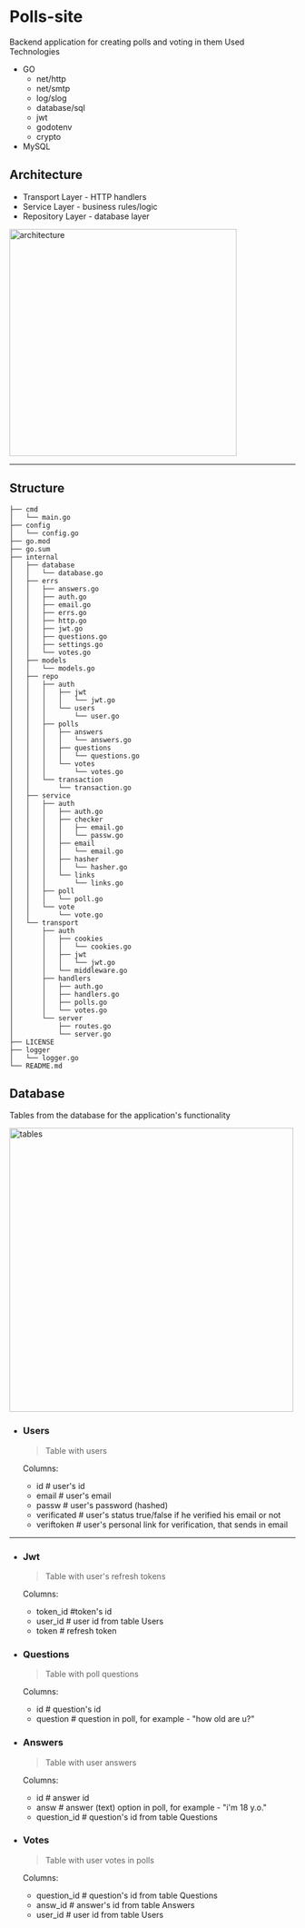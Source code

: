 # Polls-site

Backend application for creating polls and voting in them
Used Technologies
- GO
  - net/http
  - net/smtp
  - log/slog
  - database/sql
  - jwt
  - godotenv
  - crypto
- MySQL

## Architecture
- Transport Layer - HTTP handlers
- Service Layer - business rules/logic
- Repository Layer - database layer
  
<img width="400" height="400" alt="architecture" src="https://github.com/user-attachments/assets/2241f031-ee50-4e28-ad1e-1c297831ac61" />

  ***

## Structure

```
├── cmd
│   └── main.go  
├── config
│   └── config.go 
├── go.mod
├── go.sum
├── internal
│   ├── database
│   │   └── database.go 
│   ├── errs
│   │   ├── answers.go
│   │   ├── auth.go
│   │   ├── email.go
│   │   ├── errs.go
│   │   ├── http.go
│   │   ├── jwt.go
│   │   ├── questions.go
│   │   ├── settings.go
│   │   └── votes.go
│   ├── models
│   │   └── models.go
│   ├── repo
│   │   ├── auth
│   │   │   ├── jwt
│   │   │   │   └── jwt.go
│   │   │   └── users
│   │   │       └── user.go
│   │   ├── polls
│   │   │   ├── answers
│   │   │   │   └── answers.go
│   │   │   ├── questions
│   │   │   │   └── questions.go
│   │   │   └── votes
│   │   │       └── votes.go
│   │   └── transaction
│   │       └── transaction.go
│   ├── service
│   │   ├── auth
│   │   │   ├── auth.go
│   │   │   ├── checker
│   │   │   │   ├── email.go
│   │   │   │   └── passw.go
│   │   │   ├── email
│   │   │   │   └── email.go
│   │   │   ├── hasher
│   │   │   │   └── hasher.go
│   │   │   └── links
│   │   │       └── links.go
│   │   ├── poll
│   │   │   └── poll.go
│   │   └── vote
│   │       └── vote.go
│   └── transport
│       ├── auth
│       │   ├── cookies
│       │   │   └── cookies.go
│       │   ├── jwt
│       │   │   └── jwt.go
│       │   └── middleware.go
│       ├── handlers
│       │   ├── auth.go
│       │   ├── handlers.go
│       │   ├── polls.go
│       │   └── votes.go
│       └── server
│           ├── routes.go
│           └── server.go
├── LICENSE
├── logger
│   └── logger.go
└── README.md
```

## Database 

Tables from the database for the application's functionality

<img width="500" height="500" alt="tables" src="https://github.com/user-attachments/assets/5a8c06b6-c898-48f1-af47-51b982f4de60" />


- ### Users

  > Table with users
  
    Columns:
    - id # user's id 
    - email # user's email
    - passw # user's password (hashed)
    - verificated # user's status true/false if he verified his email or not
    - veriftoken # user's personal link for verification, that sends in email

***

- ### Jwt

  > Table with user's refresh tokens
  
    Columns:
    - token_id #token's id
    - user_id # user id from table Users
    - token # refresh token

- ### Questions
  > Table with poll questions
  
    Columns:
    - id # question's id
    - question # question in poll, for example - "how old are u?"


- ### Answers

  > Table with user answers
  
    Columns:
    - id # answer id
    - answ # answer (text) option in poll, for example - "i'm 18 y.o."
    - question_id # question's id from table Questions


- ### Votes

  > Table with user votes in polls
  
    Columns:
    - question_id # question's id from table Questions
    - answ_id # answer's id from table Answers
    - user_id # user id from table Users
